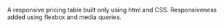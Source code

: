 A responsive pricing table built only using html and CSS. Responsiveness added using flexbox and media queries.
